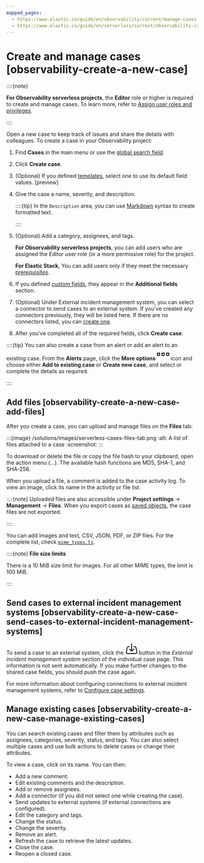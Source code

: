 ```yaml
---
mapped_pages:
  - https://www.elastic.co/guide/en/observability/current/manage-cases.html
  - https://www.elastic.co/guide/en/serverless/current/observability-create-a-new-case.html
---
```


# Create and manage cases [observability-create-a-new-case]

::::{note}

**For Observability serverless projects**, the **Editor** role or higher is required to create and manage cases. To learn more, refer to [Assign user roles and privileges](/deploy-manage/users-roles/cloud-organization/user-roles.md#general-assign-user-roles).

::::


Open a new case to keep track of issues and share the details with colleagues. To create a case in your Observability project:

1. Find **Cases** in the main menu or use the [global search field](/explore-analyze/find-and-organize/find-apps-and-objects.md).
2. Click **Create case**.
3. (Optional) If you defined [templates](/solutions/observability/incident-management/configure-case-settings.md#observability-case-templates), select one to use its default field values. [preview]
4. Give the case a name, severity, and description.

    ::::{tip}
    In the `Description` area, you can use [Markdown](https://www.markdownguide.org/cheat-sheet) syntax to create formatted text.

    ::::

5. (Optional) Add a category, assignees, and tags.

    **For Observability serverless projects**, you can add users who are assigned the Editor user role (or a more permissive role) for the project.

    **For Elastic Stack**, You can add users only if they meet the necessary [prerequisites](/solutions/observability/incident-management/configure-access-to-cases.md).

6. If you defined [custom fields](/solutions/observability/incident-management/configure-case-settings.md#case-custom-fields), they appear in the **Additional fields** section.
7. (Optional) Under External incident management system, you can select a connector to send cases to an external system. If you’ve created any connectors previously, they will be listed here. If there are no connectors listed, you can [create one](/solutions/observability/incident-management/configure-case-settings.md).
8. After you’ve completed all of the required fields, click **Create case**.

::::{tip}
You can also create a case from an alert or add an alert to an existing case. From the **Alerts** page, click the **More options** ![More actions](/solutions/images/serverless-boxesHorizontal.svg "") icon and choose either **Add to existing case** or **Create new case**, and select or complete the details as required.

::::



## Add files [observability-create-a-new-case-add-files]

After you create a case, you can upload and manage files on the **Files** tab:

:::{image} /solutions/images/serverless-cases-files-tab.png
:alt: A list of files attached to a case
:screenshot:
:::

To download or delete the file or copy the file hash to your clipboard, open the action menu (…). The available hash functions are MD5, SHA-1, and SHA-256.

When you upload a file, a comment is added to the case activity log. To view an image, click its name in the activity or file list.

::::{note}
Uploaded files are also accessible under **Project settings** → **Management** → **Files**. When you export cases as [saved objects](/explore-analyze/find-and-organize/saved-objects.md), the case files are not exported.

::::


You can add images and text, CSV, JSON, PDF, or ZIP files. For the complete list, check [`mime_types.ts`](https://github.com/elastic/kibana/blob/main/x-pack/plugins/cases/common/constants/mime_types.ts).

::::{note}
**File size limits**

There is a 10 MiB size limit for images. For all other MIME types, the limit is 100 MiB.

::::


## Send cases to external incident management systems [observability-create-a-new-case-send-cases-to-external-incident-management-systems]

To send a case to an external system, click the ![push](/solutions/images/serverless-importAction.svg "") button in the *External incident management system* section of the individual case page. This information is not sent automatically. If you make further changes to the shared case fields, you should push the case again.

For more information about configuring connections to external incident management systems, refer to [Configure case settings](/solutions/observability/incident-management/configure-case-settings.md).


## Manage existing cases [observability-create-a-new-case-manage-existing-cases]

You can search existing cases and filter them by attributes such as assignees, categories, severity, status, and tags. You can also select multiple cases and use bulk actions to delete cases or change their attributes.

To view a case, click on its name. You can then:

* Add a new comment.
* Edit existing comments and the description.
* Add or remove assignees.
* Add a connector (if you did not select one while creating the case).
* Send updates to external systems (if external connections are configured).
* Edit the category and tags.
* Change the status.
* Change the severity.
* Remove an alert.
* Refresh the case to retrieve the latest updates.
* Close the case.
* Reopen a closed case.